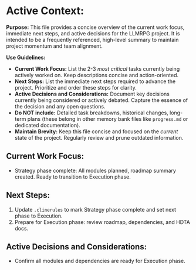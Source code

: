# Active Context:

**Purpose:** This file provides a concise overview of the current work focus, immediate next steps, and active decisions for the LLMRPG project. It is intended to be a frequently referenced, high-level summary to maintain project momentum and team alignment.

**Use Guidelines:**
- **Current Work Focus:**  List the 2-3 *most critical* tasks currently being actively worked on. Keep descriptions concise and action-oriented.
- **Next Steps:**  List the immediate next steps required to advance the project. Prioritize and order these steps for clarity.
- **Active Decisions and Considerations:** Document key decisions currently being considered or actively debated. Capture the essence of the decision and any open questions.
- **Do NOT include:** Detailed task breakdowns, historical changes, long-term plans (these belong in other memory bank files like `progress.md` or dedicated documentation).
- **Maintain Brevity:** Keep this file concise and focused on the *current* state of the project. Regularly review and prune outdated information.

## Current Work Focus:

- Strategy phase complete: All modules planned, roadmap summary created. Ready to transition to Execution phase.


## Next Steps:

1. Update `.clinerules` to mark Strategy phase complete and set next phase to Execution.
2. Prepare for Execution phase: review roadmap, dependencies, and HDTA docs.


## Active Decisions and Considerations:

- Confirm all modules and dependencies are ready for Execution phase.